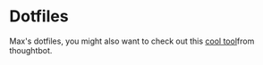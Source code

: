 Dotfiles
========

Max's dotfiles, you might also want to check out this [cool tool](https://github.com/thoughtbot/rcm)from thoughtbot.

